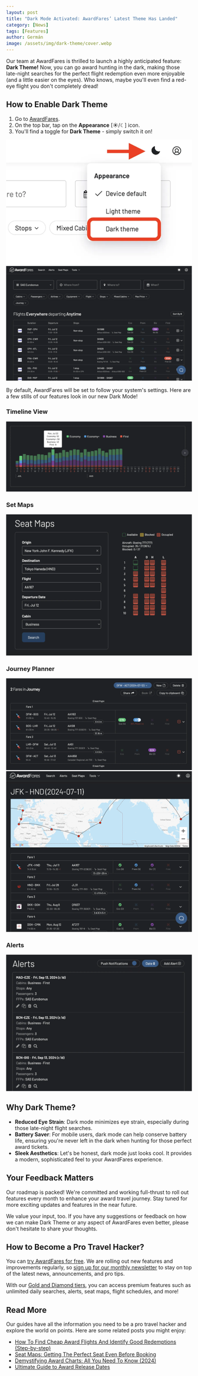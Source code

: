 ```yaml
---
layout: post
title: "Dark Mode Activated: AwardFares’ Latest Theme Has Landed"
category: [News]
tags: [Features]
author: Germán
image: /assets/img/dark-theme/cover.webp
---
```


Our team at AwardFares is thrilled to launch a highly anticipated feature: **Dark Theme!** Now, you can go award hunting in the dark, making those late-night searches for the perfect flight redemption even more enjoyable (and a little easier on the eyes). Who knows, maybe you'll even find a red-eye flight  you don't completely dread!

## How to Enable Dark Theme

1. Go to [AwardFares](https://awardfares.com/).
2. On the top bar, tap on the **Appearance** [☀/☾] icon.
3. You'll find a toggle for **Dark Theme** - simply switch it on!

<img src="../assets/img/dark-theme/appearance-icon.webp" alt="AwardFares Now Supports Dark Theme." />

<img src="../assets/img/dark-theme/dark-theme-search.webp" alt="AwardFares Now Supports Dark Theme." />

By default, AwardFares will be set to follow your system's settings. Here are a few stills of our features look in our new Dark Mode!

### Timeline View

<img src="../assets/img/dark-theme/dark-theme-timeline.webp" alt="AwardFares Now Supports Dark Theme." />

### Set Maps

<img src="../assets/img/dark-theme/dark-theme-seatmaps.webp" alt="AwardFares Now Supports Dark Theme." />

### Journey Planner

<img src="../assets/img/dark-theme/dark-theme-journey-planner.webp" alt="AwardFares Now Supports Dark Theme." />

<img src="../assets/img/dark-theme/dark-theme-journey-planner-share.webp" alt="AwardFares Now Supports Dark Theme." />

### Alerts

<img src="../assets/img/dark-theme/dark-theme-alerts.webp" alt="AwardFares Now Supports Dark Theme." />

## Why Dark Theme?

* **Reduced Eye Strain**: Dark mode minimizes eye strain, especially during those late-night flight searches.
* **Battery Saver**: For mobile users, dark mode can help conserve battery life, ensuring you're never left in the dark when hunting for those perfect award tickets.
* **Sleek Aesthetics**: Let's be honest, dark mode just looks cool. It provides a modern, sophisticated feel to your AwardFares experience.

## Your Feedback Matters

Our roadmap is packed! We're committed and working full-thrust to roll out features every month to enhance your award travel journey. Stay tuned for more exciting updates and features in the near future.

We value your input, too. If you have any suggestions or feedback on how we can make Dark Theme or any aspect of AwardFares even better, please don't hesitate to share your thoughts.

## How to Become a Pro Travel Hacker?

You can [try AwardFares for free](https://awardfares.com/). We are rolling out new features and improvements regularly, so [sign up for our monthly newsletter](https://awardfares.com/newsletter) to stay on top of the latest news, announcements, and pro tips.

With our [Gold and Diamond tiers](https://awardfares.com/pricing), you can access premium features such as unlimited daily searches, alerts, seat maps, flight schedules, and more!

## Read More

Our guides have all the information you need to be a pro travel hacker and explore the world on points. Here are some related posts you might enjoy:

- [How To Find Cheap Award Flights And Identify Good Redemptions (Step-by-step)](https://blog.awardfares.com/how-to-find-cheap-award-flights/)
- [Seat Maps: Getting The Perfect Seat Even Before Booking](https://blog.awardfares.com/seatmaps-guide/)
- [Demystifying Award Charts: All You Need To Know (2024)](https://blog.awardfares.com/demystifying-award-charts/)
- [Ultimate Guide to Award Release Dates](https://blog.awardfares.com/ultimate-guide-to-award-release-dates/)
